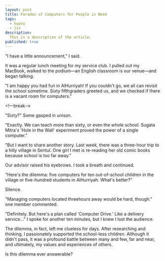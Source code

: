 ```yaml
---
layout: post
title: Paradox of Computers for People in Need
tags:
  - howto
  - jis
description:
  This is a description of the article.
published: true
---
```


"I have a little announcement," I said.

It was a regular lunch meeting for my
service club. I pulled out my MacBook,
walked to the podium—an English
classroom is our venue—and began
talking.

"I am happy you had fun in AlHurriyah! If you couldn't go, we all can
revisit the school sometime. Sixty fifthgraders greeted us, and we checked if
there is a vacant room for computers."

<!–-break-–>

"Sixty?" Some gasped in unison.

"Exactly. We can teach more than
sixty, or even the whole school.
Sugata Mitra's 'Hole in the Wall'
experiment proved the power of a
single computer."

"But I want to share another story.
Last week, there was a three-hour trip
to a hilly village in Sentul. One girl I
met is re-reading her old comic books
because school is too far away."

Our advisor raised his eyebrows. I
took a breath and continued.

"Here's the dilemma: five computers
for ten out-of-school children in the
village or five-hundred students in AlHurriyah. What's better?"


Silence.


"Managing computers located threehours away would be hard, though."
one member commented.

"Definitely. But here's a plan called
'Computer Drive.' Like a delivery
service…" I spoke for another ten
minutes, but I knew I lost the
audience.

The dilemma, in fact, left me clueless
for days. After researching and
thinking, I passionately supported the
school-less children. Although it didn't
pass, it was a profound battle between
many and few, far and near, and
ultimately, my values and experiences
of others.

Is this dilemma ever answerable?
